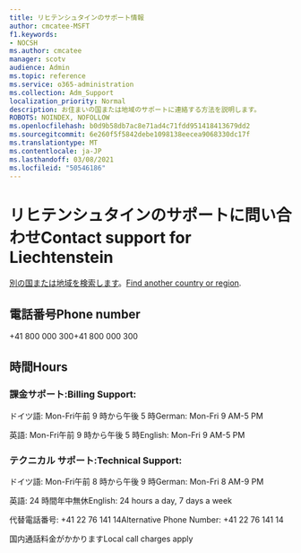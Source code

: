 ```yaml
---
title: リヒテンシュタインのサポート情報
author: cmcatee-MSFT
f1.keywords:
- NOCSH
ms.author: cmcatee
manager: scotv
audience: Admin
ms.topic: reference
ms.service: o365-administration
ms.collection: Adm_Support
localization_priority: Normal
description: お住まいの国または地域のサポートに連絡する方法を説明します。
ROBOTS: NOINDEX, NOFOLLOW
ms.openlocfilehash: b0d9b58db7ac8e71ad4c71fdd951418413679dd2
ms.sourcegitcommit: 6e260f5f5842debe1098138eecea9068330dc17f
ms.translationtype: MT
ms.contentlocale: ja-JP
ms.lasthandoff: 03/08/2021
ms.locfileid: "50546186"
---
```

# <a name="contact-support-for-liechtenstein"></a><span data-ttu-id="83f55-103">リヒテンシュタインのサポートに問い合わせ</span><span class="sxs-lookup"><span data-stu-id="83f55-103">Contact support for Liechtenstein</span></span>

<span data-ttu-id="83f55-104">[別の国または地域を検索します](../contact-support-for-business-products.md)。</span><span class="sxs-lookup"><span data-stu-id="83f55-104">[Find another country or region](../contact-support-for-business-products.md).</span></span>

## <a name="phone-number"></a><span data-ttu-id="83f55-105">電話番号</span><span class="sxs-lookup"><span data-stu-id="83f55-105">Phone number</span></span>
<span data-ttu-id="83f55-106">+41 800 000 300</span><span class="sxs-lookup"><span data-stu-id="83f55-106">+41 800 000 300</span></span>

## <a name="hours"></a><span data-ttu-id="83f55-107">時間</span><span class="sxs-lookup"><span data-stu-id="83f55-107">Hours</span></span>
### <a name="billing-support"></a><span data-ttu-id="83f55-108">課金サポート:</span><span class="sxs-lookup"><span data-stu-id="83f55-108">Billing Support:</span></span>

<span data-ttu-id="83f55-109">ドイツ語: Mon-Fri午前 9 時から午後 5 時</span><span class="sxs-lookup"><span data-stu-id="83f55-109">German: Mon-Fri 9 AM-5 PM</span></span>

<span data-ttu-id="83f55-110">英語: Mon-Fri午前 9 時から午後 5 時</span><span class="sxs-lookup"><span data-stu-id="83f55-110">English: Mon-Fri 9 AM-5 PM</span></span>

### <a name="technical-support"></a><span data-ttu-id="83f55-111">テクニカル サポート:</span><span class="sxs-lookup"><span data-stu-id="83f55-111">Technical Support:</span></span>

<span data-ttu-id="83f55-112">ドイツ語: Mon-Fri午前 8 時から午後 9 時</span><span class="sxs-lookup"><span data-stu-id="83f55-112">German: Mon-Fri 8 AM-9 PM</span></span>

<span data-ttu-id="83f55-113">英語: 24 時間年中無休</span><span class="sxs-lookup"><span data-stu-id="83f55-113">English: 24 hours a day, 7 days a week</span></span>

<span data-ttu-id="83f55-114">代替電話番号: +41 22 76 141 14</span><span class="sxs-lookup"><span data-stu-id="83f55-114">Alternative Phone Number: +41 22 76 141 14</span></span>

<span data-ttu-id="83f55-115">国内通話料金がかかります</span><span class="sxs-lookup"><span data-stu-id="83f55-115">Local call charges apply</span></span>
